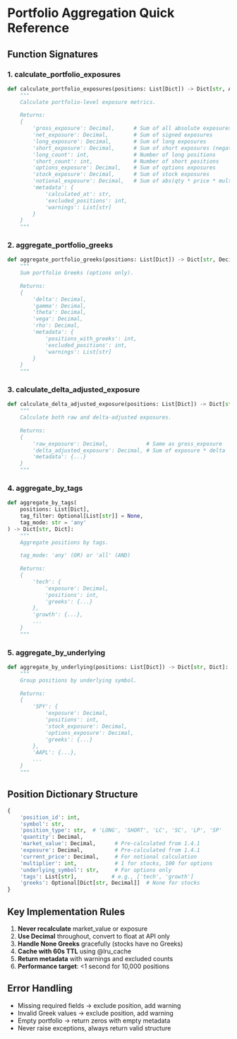 # Portfolio Aggregation Quick Reference

## Function Signatures

### 1. calculate_portfolio_exposures
```python
def calculate_portfolio_exposures(positions: List[Dict]) -> Dict[str, Any]:
    """
    Calculate portfolio-level exposure metrics.
    
    Returns:
    {
        'gross_exposure': Decimal,      # Sum of all absolute exposures
        'net_exposure': Decimal,        # Sum of signed exposures
        'long_exposure': Decimal,       # Sum of long exposures
        'short_exposure': Decimal,      # Sum of short exposures (negative)
        'long_count': int,              # Number of long positions
        'short_count': int,             # Number of short positions
        'options_exposure': Decimal,    # Sum of options exposures
        'stock_exposure': Decimal,      # Sum of stock exposures
        'notional_exposure': Decimal,   # Sum of abs(qty * price * multiplier)
        'metadata': {
            'calculated_at': str,
            'excluded_positions': int,
            'warnings': List[str]
        }
    }
    """
```

### 2. aggregate_portfolio_greeks
```python
def aggregate_portfolio_greeks(positions: List[Dict]) -> Dict[str, Decimal]:
    """
    Sum portfolio Greeks (options only).
    
    Returns:
    {
        'delta': Decimal,
        'gamma': Decimal,
        'theta': Decimal,
        'vega': Decimal,
        'rho': Decimal,
        'metadata': {
            'positions_with_greeks': int,
            'excluded_positions': int,
            'warnings': List[str]
        }
    }
    """
```

### 3. calculate_delta_adjusted_exposure
```python
def calculate_delta_adjusted_exposure(positions: List[Dict]) -> Dict[str, Decimal]:
    """
    Calculate both raw and delta-adjusted exposures.
    
    Returns:
    {
        'raw_exposure': Decimal,            # Same as gross_exposure
        'delta_adjusted_exposure': Decimal, # Sum of exposure * delta
        'metadata': {...}
    }
    """
```

### 4. aggregate_by_tags
```python
def aggregate_by_tags(
    positions: List[Dict], 
    tag_filter: Optional[List[str]] = None,
    tag_mode: str = 'any'
) -> Dict[str, Dict]:
    """
    Aggregate positions by tags.
    
    tag_mode: 'any' (OR) or 'all' (AND)
    
    Returns:
    {
        'tech': {
            'exposure': Decimal,
            'positions': int,
            'greeks': {...}
        },
        'growth': {...},
        ...
    }
    """
```

### 5. aggregate_by_underlying
```python
def aggregate_by_underlying(positions: List[Dict]) -> Dict[str, Dict]:
    """
    Group positions by underlying symbol.
    
    Returns:
    {
        'SPY': {
            'exposure': Decimal,
            'positions': int,
            'stock_exposure': Decimal,
            'options_exposure': Decimal,
            'greeks': {...}
        },
        'AAPL': {...},
        ...
    }
    """
```

## Position Dictionary Structure
```python
{
    'position_id': int,
    'symbol': str,
    'position_type': str,  # 'LONG', 'SHORT', 'LC', 'SC', 'LP', 'SP'
    'quantity': Decimal,
    'market_value': Decimal,      # Pre-calculated from 1.4.1
    'exposure': Decimal,          # Pre-calculated from 1.4.1
    'current_price': Decimal,     # For notional calculation
    'multiplier': int,            # 1 for stocks, 100 for options
    'underlying_symbol': str,     # For options only
    'tags': List[str],           # e.g., ['tech', 'growth']
    'greeks': Optional[Dict[str, Decimal]]  # None for stocks
}
```

## Key Implementation Rules
1. **Never recalculate** market_value or exposure
2. **Use Decimal** throughout, convert to float at API only
3. **Handle None Greeks** gracefully (stocks have no Greeks)
4. **Cache with 60s TTL** using @lru_cache
5. **Return metadata** with warnings and excluded counts
6. **Performance target**: <1 second for 10,000 positions

## Error Handling
- Missing required fields → exclude position, add warning
- Invalid Greek values → exclude position, add warning
- Empty portfolio → return zeros with empty metadata
- Never raise exceptions, always return valid structure
